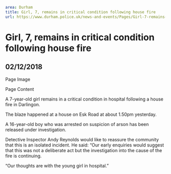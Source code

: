 ```yaml
area: Durham
title: Girl, 7, remains in critical condition following house fire
url: https://www.durham.police.uk/news-and-events/Pages/Girl-7-remains-in-critical-condition-following-house-fire.aspx
```

# Girl, 7, remains in critical condition following house fire

## 02/12/2018

Page Image

Page Content

A 7-year-old girl remains in a critical condition in hospital following a house fire in Darlingon.

The blaze happened at a house on Esk Road at about 1.50pm yesterday.

​A 16-year-old boy who was arrested on suspicion of arson has been released under investigation.

Detective Inspector Andy Reynolds would like to reassure the community that this is an isolated incident. He said: “Our early enquiries would suggest that this was not a deliberate act but the investigation into the cause of the fire is continuing.

“Our thoughts are with the young girl in hospital.”
